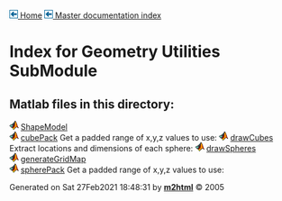 [![\<](../../../../left.png) Home](../../../../../index.md)     [![\<](../../../../left.png) Master documentation index](../../../../../documentation.html)
  

# Index for Geometry Utilities SubModule

## Matlab files in this directory:


  ![](../../../../matlabicon.gif) [ShapeModel](ShapeModel.md)             
  ![](../../../../matlabicon.gif) [cubePack](cubePack.md)                 Get a padded range of x,y,z values to use:
  ![](../../../../matlabicon.gif) [drawCubes](drawCubes.md)               Extract locations and dimensions of each sphere:
  ![](../../../../matlabicon.gif) [drawSpheres](drawSpheres.md)           
  ![](../../../../matlabicon.gif) [generateGridMap](generateGridMap.md)   
  ![](../../../../matlabicon.gif) [spherePack](spherePack.md)             Get a padded range of x,y,z values to use:




Generated on Sat 27Feb2021 18:48:31 by
**[m2html](http://www.artefact.tk/software/matlab/m2html/ "Matlab Documentation in HTML")**
© 2005